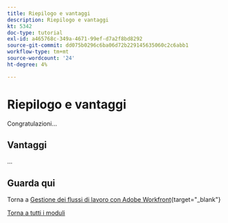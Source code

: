 ```yaml
---
title: Riepilogo e vantaggi
description: Riepilogo e vantaggi
kt: 5342
doc-type: tutorial
exl-id: a465768c-349a-4671-99ef-d7a2f8bd8292
source-git-commit: dd075b0296c6ba06d72b229145635060c2c6abb1
workflow-type: tm+mt
source-wordcount: '24'
ht-degree: 4%

---
```


# Riepilogo e vantaggi

Congratulazioni...

## Vantaggi

...

## Guarda qui

Torna a [Gestione dei flussi di lavoro con Adobe Workfront](./workfront.md){target="_blank"}

[Torna a tutti i moduli](../../../overview.md)
